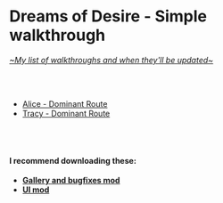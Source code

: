 # Dreams of Desire - Simple walkthrough
[*\~My list of walkthroughs and when they'll be updated\~*](https://www.patreon.com/maimlain)

<br>
<br>

- [Alice - Dominant Route](https://github.com/maim-lain/dreams/blob/master/alice/dom-route.md)
- [Tracy - Dominant Route](https://github.com/maim-lain/dreams/blob/master/tracy/dom-route.md)

<br>
<br>

#### I recommend downloading these:
- [**Gallery and bugfixes mod**](https://f95zone.com/threads/dreams-of-desire-ep-12-gallery-unlocker-and-bugfixes-mod-v5-0-bossapplesauce.11194)  
- [**UI mod**](https://f95zone.com/threads/dreams-of-desire-ui-mod-and-simplified-walkthrough.14459/)


<!---

- Alice - Love Route  
- [Alice - Dominant Route](https://github.com/maim-lain/dreams/blob/master/alice/dom-route.md)

<br>

- Tracy - Love Route
- Tracy - Dominant Route

ep4 day 7 - Coffee shop -> Marcus -> Tell him? (affects day 17 with bikes..)
ep5 day 9 - mom -> but Kiss gives +2 Trust points (which will come in handy in later Episodes)

--->
